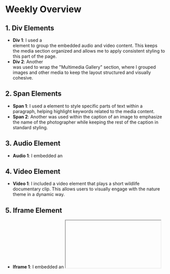 # Weekly Overview

## 1. Div Elements
- **Div 1**: I used a <div> element to group the embedded audio and video content. This keeps the media section organized and allows me to apply consistent styling to this part of the page.
- **Div 2**: Another <div> was used to wrap the "Multimedia Gallery" section, where I grouped images and other media to keep the layout structured and visually cohesive.

## 2. Span Elements
- **Span 1**: I used a <span> element to style specific parts of text within a paragraph, helping highlight keywords related to the media content.
- **Span 2**: Another <span> was used within the caption of an image to emphasize the name of the photographer while keeping the rest of the caption in standard styling.

## 3. Audio Element
- **Audio 1**: I embedded an <audio> element that plays a nature soundscape. This gives users an immersive auditory experience while they browse the page, connecting them to the wildlife content.

## 4. Video Element
- **Video 1**: I included a video element that plays a short wildlife documentary clip. This allows users to visually engage with the nature theme in a dynamic way.

## 5. Iframe Element
- **Iframe 1**: I embedded an <iframe> to show an interactive map of Montanato find wildlife locations and sighting areas. Right now, it's just a general map of Montana.

## 6. Class
- **Class 1**: I created a .media-section class to style the entire media section of the page, making it easier to apply uniform padding, margins, and background colors to the audio and video elements.
- **Class 2**: Another class, .gallery-item, was created to ensure consistent formatting for images and their captions in the multimedia gallery.

## 7. Escape Character
- **Escape Character 1**: I used the escape character &amp; in the sentence "the relationship between birds & bees." 
